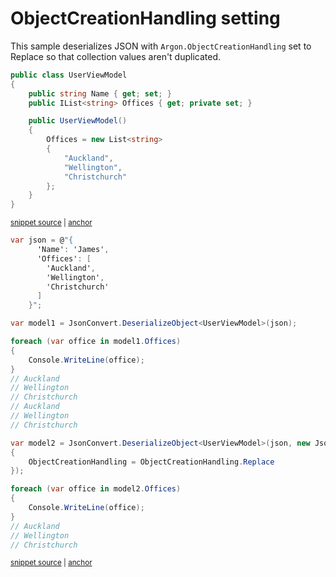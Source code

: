 # ObjectCreationHandling setting

This sample deserializes JSON with `Argon.ObjectCreationHandling` set to Replace so that collection values aren't duplicated.

<!-- snippet: DeserializeObjectCreationHandlingTypes -->
<a id='snippet-deserializeobjectcreationhandlingtypes'></a>
```cs
public class UserViewModel
{
    public string Name { get; set; }
    public IList<string> Offices { get; private set; }

    public UserViewModel()
    {
        Offices = new List<string>
        {
            "Auckland",
            "Wellington",
            "Christchurch"
        };
    }
}
```
<sup><a href='/src/Tests/Documentation/Samples/Serializer/DeserializeObjectCreationHandling.cs#L28-L44' title='Snippet source file'>snippet source</a> | <a href='#snippet-deserializeobjectcreationhandlingtypes' title='Start of snippet'>anchor</a></sup>
<!-- endSnippet -->

<!-- snippet: DeserializeObjectCreationHandlingUsage -->
<a id='snippet-deserializeobjectcreationhandlingusage'></a>
```cs
var json = @"{
      'Name': 'James',
      'Offices': [
        'Auckland',
        'Wellington',
        'Christchurch'
      ]
    }";

var model1 = JsonConvert.DeserializeObject<UserViewModel>(json);

foreach (var office in model1.Offices)
{
    Console.WriteLine(office);
}
// Auckland
// Wellington
// Christchurch
// Auckland
// Wellington
// Christchurch

var model2 = JsonConvert.DeserializeObject<UserViewModel>(json, new JsonSerializerSettings
{
    ObjectCreationHandling = ObjectCreationHandling.Replace
});

foreach (var office in model2.Offices)
{
    Console.WriteLine(office);
}
// Auckland
// Wellington
// Christchurch
```
<sup><a href='/src/Tests/Documentation/Samples/Serializer/DeserializeObjectCreationHandling.cs#L49-L84' title='Snippet source file'>snippet source</a> | <a href='#snippet-deserializeobjectcreationhandlingusage' title='Start of snippet'>anchor</a></sup>
<!-- endSnippet -->
